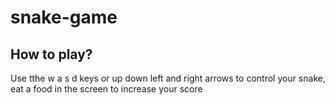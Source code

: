 # snake-game

## How to play?
Use tthe w a s d keys or up down left and right arrows to control your snake, eat a food in the screen to increase your score